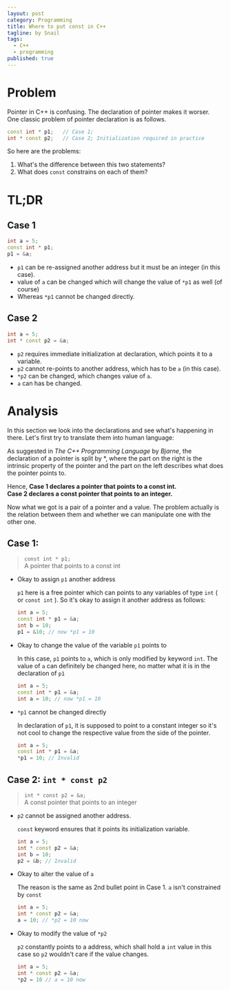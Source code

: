 ```yaml
---
layout: post
category: Programming
title: Where to put const in C++
tagline: by Snail
tags: 
  - C++
  - programming
published: true
---
```


# Problem

Pointer in C++ is confusing. The declaration of pointer makes it worser.   
One classic problem of pointer declaration is as follows. 

```cpp
const int * p1;   // Case 1;  
int * const p2;   // Case 2; Initialization required in practice
```
So here are the problems:  
1. What's the difference between this two statements?   
2. What does `const` constrains on each of them?

<!--more-->

# TL;DR

## Case 1
```cpp
int a = 5;
const int * p1;
p1 = &a;
```
* `p1` can be re-assigned another address but it must be an integer (in this case).
* value of `a` can be changed which will change the value of `*p1` as well (of course)
* Whereas `*p1` cannot be changed directly.


## Case 2

```cpp
int a = 5;
int * const p2 = &a;
```
* `p2` requires immediate initialization at declaration, which points it to a variable. 
* `p2` cannot re-points to another address, which has to be `a` (in this case).
* `*p2` can be changed, which changes value of `a`.
* `a` can has be changed. 


# Analysis
In this section we look into the declarations and see what's happening in there. Let's first try to translate them into human language:

As suggested in *The C++ Programming Language* by *Bjarne*, the declaration of a pointer is split by \*, where the part on the right is the intrinsic property of the pointer and the part on the left describes what does the pointer points to. 

Hence, **Case 1 declares a pointer that points to a const int.**  
**Case 2 declares a const pointer that points to an integer.**  

Now what we got is a pair of a pointer and a value. The problem actually is the relation between them and whether we can manipulate one with the other one.


## Case 1:  

 > `const int * p1;`  
 > A pointer that points to a const int

* Okay to assign `p1` another address

    `p1` here is a free pointer which can points to any variables of type `int` ( or `const int` ). So it's okay to assign it another address as follows:
    ```cpp
    int a = 5;
    const int * p1 = &a;
    int b = 10;
    p1 = &10; // now *p1 = 10
    ```

* Okay to change the value of the variable `p1` points to

    In this case, `p1` points to `a`, which is only modified by keyword `int`. The value of `a` can definitely be changed here, no matter what it is in the declaration of `p1`
    ```cpp
    int a = 5;
    const int * p1 = &a;
    int a = 10; // now *p1 = 10
    ```   

* `*p1` cannot be changed directly

    In declaration of `p1`, it is supposed to point to a constant integer so it's not cool to change the respective value from the side of the pointer.
    ```cpp
    int a = 5;
    const int * p1 = &a;
    *p1 = 10; // Invalid
    ``` 



## Case 2: `int * const p2`

> `int * const p2 = &a;`  
> A const pointer that points to an integer

* `p2` cannot be assigned another address. 

    `const` keyword ensures that it points its initialization variable.
    ```cpp
    int a = 5;
    int * const p2 = &a;
    int b = 10;
    p2 = &b; // Invalid
    ``` 

* Okay to alter the value of `a`  

    The reason is the same as 2nd bullet point in Case 1. `a` isn't constrained by `const`
    ```cpp
    int a = 5;
    int * const p2 = &a;
    a = 10; // *p2 = 10 now
    ```     

* Okay to modify the value of `*p2`

    `p2` constantly points to a address, which shall hold a `int` value in this case so `p2` wouldn't care if the value changes.
    ```cpp
    int a = 5;
    int * const p2 = &a;
    *p2 = 10 // a = 10 now
    ```   